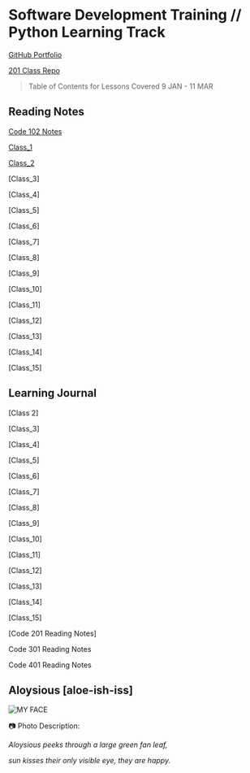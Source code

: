 # Software Development Training // Python Learning Track

 [GitHub Portfolio](https://github.com/AL0YSI0US) 
 
 [201 Class Repo](https://github.com/AL0YSI0US/seattle-201n21)
 
> Table of Contents for Lessons Covered 9 JAN - 11 MAR

## Reading Notes 

[Code 102 Notes](CodeFellows_102.md)

[Class_1](201_class_1.md)

[Class_2](class-02.md)

[Class_3]

[Class_4]

[Class_5]

[Class_6]

[Class_7]

[Class_8]

[Class_9]

[Class_10]

[Class_11]

[Class_12]

[Class_13]

[Class_14]

[Class_15]

## Learning Journal

[Class 2]

[Class_3]

[Class_4]

[Class_5]

[Class_6]

[Class_7]

[Class_8]

[Class_9]

[Class_10]

[Class_11]

[Class_12]

[Class_13]

[Class_14]

[Class_15]

[Code 201 Reading Notes]

Code 301 Reading Notes

Code 401 Reading Notes

## Aloysious [aloe-ish-iss]

![MY FACE](https://miro.medium.com/max/121/1*uNH6r8IUEzVFGI2dYZUPCQ.jpeg)

:camera: Photo Description:

*Aloysious peeks through a large green fan leaf,*

*sun kisses their only visible eye, they are happy.*

